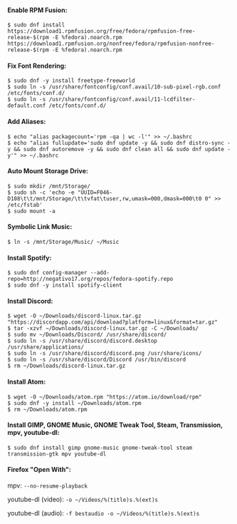 #### Enable RPM Fusion:
```
$ sudo dnf install https://download1.rpmfusion.org/free/fedora/rpmfusion-free-release-$(rpm -E %fedora).noarch.rpm https://download1.rpmfusion.org/nonfree/fedora/rpmfusion-nonfree-release-$(rpm -E %fedora).noarch.rpm
```

#### Fix Font Rendering:
```
$ sudo dnf -y install freetype-freeworld
$ sudo ln -s /usr/share/fontconfig/conf.avail/10-sub-pixel-rgb.conf /etc/fonts/conf.d/
$ sudo ln -s /usr/share/fontconfig/conf.avail/11-lcdfilter-default.conf /etc/fonts/conf.d/
```

#### Add Aliases:
```
$ echo "alias packagecount='rpm -qa | wc -l'" >> ~/.bashrc
$ echo "alias fullupdate='sudo dnf update -y && sudo dnf distro-sync -y && sudo dnf autoremove -y && sudo dnf clean all && sudo dnf update -y'" >> ~/.bashrc
```

#### Auto Mount Storage Drive:
```
$ sudo mkdir /mnt/Storage/
$ sudo sh -c 'echo -e "UUID=F046-D108\t\t/mnt/Storage/\t\tvfat\tuser,rw,umask=000,dmask=000\t0 0" >> /etc/fstab'
$ sudo mount -a
```

#### Symbolic Link Music:
```
$ ln -s /mnt/Storage/Music/ ~/Music
```

#### Install Spotify:
```
$ sudo dnf config-manager --add-repo=http://negativo17.org/repos/fedora-spotify.repo
$ sudo dnf -y install spotify-client
```

#### Install Discord:
```
$ wget -O ~/Downloads/discord-linux.tar.gz "https://discordapp.com/api/download?platform=linux&format=tar.gz"
$ tar -xzvf ~/Downloads/discord-linux.tar.gz -C ~/Downloads/
$ sudo mv ~/Downloads/Discord/ /usr/share/discord/
$ sudo ln -s /usr/share/discord/discord.desktop /usr/share/applications/
$ sudo ln -s /usr/share/discord/discord.png /usr/share/icons/
$ sudo ln -s /usr/share/discord/Discord /usr/bin/discord
$ rm ~/Downloads/discord-linux.tar.gz
```

#### Install Atom:
```
$ wget -O ~/Downloads/atom.rpm "https://atom.io/download/rpm"
$ sudo dnf -y install ~/Downloads/atom.rpm
$ rm ~/Downloads/atom.rpm
```

#### Install GIMP, GNOME Music, GNOME Tweak Tool, Steam, Transmission, mpv, youtube-dl:
```
$ sudo dnf install gimp gnome-music gnome-tweak-tool steam transmission-gtk mpv youtube-dl
```

#### Firefox "Open With":
mpv:
`--no-resume-playback`

youtube-dl (video):
`-o ~/Videos/%(title)s.%(ext)s`

youtube-dl (audio):
`-f bestaudio -o ~/Videos/%(title)s.%(ext)s`
